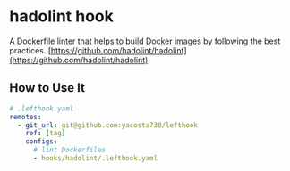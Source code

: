 # hadolint hook

A Dockerfile linter that helps to build Docker images by following the best
practices. [https://github.com/hadolint/hadolint](https://github.com/hadolint/hadolint)

## How to Use It

```yaml
# .lefthook.yaml
remotes:
  - git_url: git@github.com:yacosta738/lefthook
    ref: [tag]
    configs:
      # lint Dockerfiles
      - hooks/hadolint/.lefthook.yaml
```
